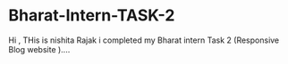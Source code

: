 # Bharat-Intern-TASK-2

Hi , THis is nishita Rajak i completed my Bharat intern Task 2 (Responsive Blog website )....
